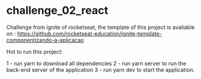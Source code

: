 # challenge_02_react
Challenge from ignite of rocketseat, the template of this project is avaliable on : https://github.com/rocketseat-education/ignite-template-componentizando-a-aplicacao

Hot to run this project: 

1 - run yarn to download all dependencies 
2 - run yarn server to run the back-end server of the application
3 - run yarn dev to start the application.
